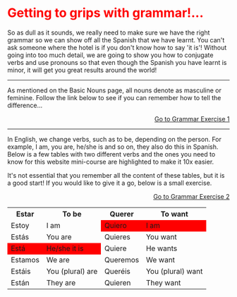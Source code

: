 
<h1 style="color:red;"> Getting to grips with grammar!... </h1> 

<p> So as dull as it sounds, we really need to make sure we have the right grammar so we can show off all the Spanish that we have learnt. You can't ask someone where the hotel is if you don't know how to say 'it is'! Without going into too much detail, we are going to show you how to conjugate verbs and use pronouns so that even though the Spanish you have learnt is minor, it will get you great results around the world! <p> 
   
<hr>

<p> As mentioned on the Basic Nouns page, all nouns denote as masculine or feminine. Follow the link below to see if you can remember how to tell the difference... </p>

 <p>
  <a style="float:right;" href="Grammar1.html" class="btn2"> Go to Grammar Exercise 1</a>
  </p> 
  <div style="clear:both;"> </div>

<hr> 

<p> In English, we change verbs, such as to be, depending on the person. For example, I am, you are, he/she is and so on, they also do this in Spanish. Below is a few tables with two different verbs and the ones you need to know for this website mini-course are highlighted to make it 10x easier. </p>

<p> It's not essential that you remember all the content of these tables, but it is a good start! If you would like to give it a go, below is a small exercise. </p>
 
 <p>
  <a style="float:right;" href="Grammar2.html" class="btn2"> Go to Grammar Exercise 2</a>
  </p> 
  <div style="clear:both;"> </div>
  
<table> 
  <tr> 
    <th> Estar </th>
    <th> To be </th>
    <th> Querer </th>
    <th> To want </th>
   <tr> 
     <td> Estoy </td> 
     <td> I am </td> 
     <td bgcolor="#FF0000"> Quiero </td> 
     <td bgcolor="#FF0000"> I am </td> 
   <tr> 
     <td> Estás </td>
     <td> You are </td>
     <td> Quieres </td>
     <td> You want </td>
     
   <tr> 
     <td bgcolor="#FF0000"> Está </td>
     <td bgcolor="#FF0000"> He/she it is </td>
     <td> Quiere </td>
     <td> He wants </td>
   <tr> 
     <td> Estamos </td>
     <td> We are </td> 
      <td> Queremos </td>
     <td> We want </td>
   <tr> 
     <td> Estáis</td>
     <td> You (plural) are </td>
      <td> Queréis</td>
     <td> You (plural) want </td>
   <tr> 
     <td> Están </td>
     <td> They are </td>
     <td> Quieren </td>
     <td> They want </td>
    
    
  
